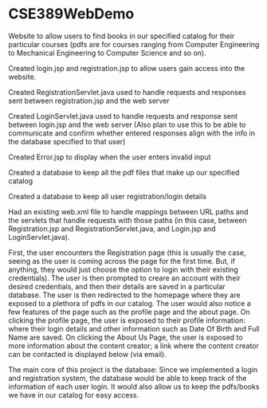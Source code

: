 # CSE389WebDemo

Website to allow users to find books in our specified catalog for their particular courses (pdfs are for courses ranging from Computer Engineering to Mechanical Engineering to Computer Science and so on).

Created login.jsp and registration.jsp to allow users gain access into the website.

Created RegistrationServlet.java used to handle requests and responses sent between registration.jsp and the web server

Created LoginServlet.java used to handle requests and response sent between login.jsp and the web server (Also plan to use this to be able to communicate and confirm whether entered responses align with the info in the database specified to that user)

Created Error.jsp to display when the user enters invalid input

Created a database to keep all the pdf files that make up our specified catalog

Created a database to keep all user registration/login details

Had an existing web.xml file to handle mappings between URL paths and the servlets that handle requests with those paths  (in this case, between Registration.jsp and RegistrationServlet.java, and Login.jsp and LoginServlet.java).


First, the user encounters the Registration page (this is usually the case, seeing as the user is coming across the page for the first time. But, if anything, they would just choose the option to login with their existing credentials). The user is then prompted to creare an account with their desired credentials, and then their details are saved in a particular database. The user is then redirected to the homepage where they are exposed to a plethora of pdfs in our catalog. The user would also notice a few features of the page such as the profile page and the about page. On clicking the profile page, the user is exposed to their profile information: where their login details and other information such as Date Of Birth and Full Name are saved. On clicking the About Us Page, the user is exposed to more information about the content creator; a link where the content creator can be contacted is displayed below (via email).

The main core of this project is the database: Since we implemented a login and registration system, the database would be able to keep track of the information of each user login. It would also allow us to keep the pdfs/books we have in our catalog for easy access. 
